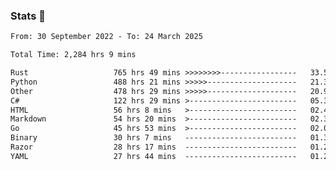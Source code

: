 ### Stats 👋
<!--START_SECTION:waka-->

```txt
From: 30 September 2022 - To: 24 March 2025

Total Time: 2,284 hrs 9 mins

Rust                   765 hrs 49 mins >>>>>>>>-----------------   33.53 %
Python                 488 hrs 21 mins >>>>>--------------------   21.38 %
Other                  478 hrs 29 mins >>>>>--------------------   20.95 %
C#                     122 hrs 29 mins >------------------------   05.36 %
HTML                   56 hrs 8 mins   >------------------------   02.46 %
Markdown               54 hrs 20 mins  >------------------------   02.38 %
Go                     45 hrs 53 mins  >------------------------   02.01 %
Binary                 30 hrs 7 mins   -------------------------   01.32 %
Razor                  28 hrs 17 mins  -------------------------   01.24 %
YAML                   27 hrs 44 mins  -------------------------   01.21 %
```

<!--END_SECTION:waka-->

<!--
**buhaytza2005/buhaytza2005** is a ✨ _special_ ✨ repository because its `README.md` (this file) appears on your GitHub profile.

Here are some ideas to get you started:

- 🔭 I’m currently working on ...
- 🌱 I’m currently learning ...
- 👯 I’m looking to collaborate on ...
- 🤔 I’m looking for help with ...
- 💬 Ask me about ...
- 📫 How to reach me: ...
- 😄 Pronouns: ...
- ⚡ Fun fact: ...
-->


